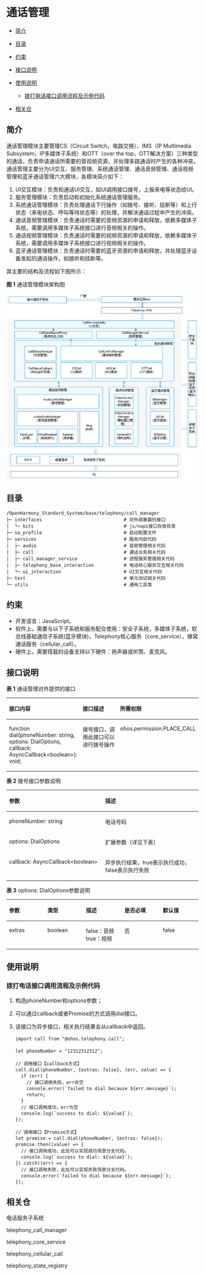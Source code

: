 # 通话管理<a name="ZH-CN_TOPIC_0000001105058232"></a>

-   [简介](#section117mcpsimp)
-   [目录](#section128mcpsimp)
-   [约束](#section131mcpsimp)
-   [接口说明](#section136mcpsimp)
-   [使用说明](#section163mcpsimp)
    -   [拨打电话接口调用流程及示例代码](#section113291522113518)

-   [相关仓](#section227mcpsimp)

## 简介<a name="section117mcpsimp"></a>

通话管理模块主要管理CS（Circuit Switch，电路交换）、IMS（IP Multimedia Subsystem，IP多媒体子系统）和OTT（over the top，OTT解决方案）三种类型的通话，负责申请通话所需要的音视频资源，并处理多路通话时产生的各种冲突。通话管理主要分为UI交互、服务管理、系统通话管理、通话音频管理、通话视频管理和蓝牙通话管理六大模块，各模块简介如下：

1.  UI交互模块：负责和通话UI交互，如UI调用接口拨号，上报来电等状态给UI。
2.  服务管理模块：负责启动和初始化系统通话管理服务。
3.  系统通话管理模块：负责处理通话下行操作（如拨号、接听、挂断等）和上行状态（来电状态、呼叫等待状态等）的处理，并解决通话过程中产生的冲突。
4.  通话音频管理模块：负责通话时需要的音频资源的申请和释放，依赖多媒体子系统，需要调用多媒体子系统接口进行音频相关的操作。
5.  通话视频管理模块：负责通话时需要的视频资源的申请和释放，依赖多媒体子系统，需要调用多媒体子系统接口进行视频相关的操作。
6.  蓝牙通话管理模块：负责通话时需要的蓝牙资源的申请和释放，并处理蓝牙设备发起的通话操作，如接听和挂断等。

其主要的结构及流程如下图所示：

**图 1**  通话管理模块架构图<a name="fig11440121615591"></a>


![](figures/zh-cn_architecture-of-the-call-manager-module.png)

## 目录<a name="section128mcpsimp"></a>

```
/OpenHarmony_Standard_System/base/telephony/call_manager
├─ interfaces                              # 对外部暴露的接口
│  └─ kits                                 # js/napi接口存放目录
├─ sa_profile                              # 启动配置文件
├─ services                                # 服务内部代码
│  ├─ audio                                # 音频管理相关代码
│  ├─ call                                 # 通话业务相关代码
│  ├─ call_manager_service                 # 进程服务管理相关代码
│  ├─ telephony_base_interaction           # 电话核心服务交互相关代码
│  └─ ui_interaction                       # UI交互相关代码
├─ test                                    # 单元测试相关代码
└─ utils                                   # 通用工具类
```

## 约束<a name="section131mcpsimp"></a>

-   开发语言：JavaScript。
-   软件上，需要与以下子系统和服务配合使用：安全子系统，多媒体子系统，软总线基础通信子系统\(蓝牙模块\)，Telephony核心服务（core\_service），蜂窝通话服务（cellular\_call）。
-   硬件上，需要搭载的设备支持以下硬件：扬声器或听筒、麦克风。

## 接口说明<a name="section136mcpsimp"></a>

**表 1**  通话管理对外提供的接口

<a name="table137mcpsimp"></a>
<table><thead align="left"><tr id="row143mcpsimp"><th class="cellrowborder" valign="top" width="33.33333333333333%" id="mcps1.2.4.1.1"><p id="entry144mcpsimpp0"><a name="entry144mcpsimpp0"></a><a name="entry144mcpsimpp0"></a>接口内容</p>
</th>
<th class="cellrowborder" valign="top" width="33.33333333333333%" id="mcps1.2.4.1.2"><p id="entry145mcpsimpp0"><a name="entry145mcpsimpp0"></a><a name="entry145mcpsimpp0"></a>接口描述</p>
</th>
<th class="cellrowborder" valign="top" width="33.33333333333333%" id="mcps1.2.4.1.3"><p id="entry146mcpsimpp0"><a name="entry146mcpsimpp0"></a><a name="entry146mcpsimpp0"></a>所需权限</p>
</th>
</tr>
</thead>
<tbody><tr id="row147mcpsimp"><td class="cellrowborder" valign="top" width="33.33333333333333%" headers="mcps1.2.4.1.1 "><p id="p143312519577"><a name="p143312519577"></a><a name="p143312519577"></a>function dial(phoneNumber: string, options: DialOptions, callback: AsyncCallback&lt;boolean&gt;): void;</p>
</td>
<td class="cellrowborder" valign="top" width="33.33333333333333%" headers="mcps1.2.4.1.2 "><p id="entry149mcpsimpp0"><a name="entry149mcpsimpp0"></a><a name="entry149mcpsimpp0"></a>拨号接口，调用此接口可以进行拨号操作</p>
</td>
<td class="cellrowborder" valign="top" width="33.33333333333333%" headers="mcps1.2.4.1.3 "><p id="entry150mcpsimpp0"><a name="entry150mcpsimpp0"></a><a name="entry150mcpsimpp0"></a>ohos.permission.PLACE_CALL</p>
</td>
</tr>
</tbody>
</table>

**表 2**  拨号接口参数说明

<a name="table18488202215170"></a>
<table><thead align="left"><tr id="row748952217179"><th class="cellrowborder" valign="top" width="50%" id="mcps1.2.3.1.1"><p id="p1948942271710"><a name="p1948942271710"></a><a name="p1948942271710"></a>参数</p>
</th>
<th class="cellrowborder" valign="top" width="50%" id="mcps1.2.3.1.2"><p id="p1648972215173"><a name="p1648972215173"></a><a name="p1648972215173"></a>描述</p>
</th>
</tr>
</thead>
<tbody><tr id="row749092213171"><td class="cellrowborder" valign="top" width="50%" headers="mcps1.2.3.1.1 "><p id="p14901222191720"><a name="p14901222191720"></a><a name="p14901222191720"></a>phoneNumber: string</p>
</td>
<td class="cellrowborder" valign="top" width="50%" headers="mcps1.2.3.1.2 "><p id="p34906228170"><a name="p34906228170"></a><a name="p34906228170"></a>电话号码</p>
</td>
</tr>
<tr id="row549011221176"><td class="cellrowborder" valign="top" width="50%" headers="mcps1.2.3.1.1 "><p id="p44902223175"><a name="p44902223175"></a><a name="p44902223175"></a>options: DialOptions</p>
</td>
<td class="cellrowborder" valign="top" width="50%" headers="mcps1.2.3.1.2 "><p id="p11490162241718"><a name="p11490162241718"></a><a name="p11490162241718"></a>扩展参数（详见下表）</p>
</td>
</tr>
<tr id="row149072216176"><td class="cellrowborder" valign="top" width="50%" headers="mcps1.2.3.1.1 "><p id="p5490152211715"><a name="p5490152211715"></a><a name="p5490152211715"></a>callback: AsyncCallback&lt;boolean&gt;</p>
</td>
<td class="cellrowborder" valign="top" width="50%" headers="mcps1.2.3.1.2 "><p id="p649002291718"><a name="p649002291718"></a><a name="p649002291718"></a>异步执行结果，true表示执行成功，false表示执行失败</p>
</td>
</tr>
</tbody>
</table>

**表 3**  options: DialOptions参数说明

<a name="table1322739190"></a>
<table><thead align="left"><tr id="row193221031194"><th class="cellrowborder" valign="top" width="20%" id="mcps1.2.6.1.1"><p id="p203224311917"><a name="p203224311917"></a><a name="p203224311917"></a>参数</p>
</th>
<th class="cellrowborder" valign="top" width="20%" id="mcps1.2.6.1.2"><p id="p1639614810198"><a name="p1639614810198"></a><a name="p1639614810198"></a>类型</p>
</th>
<th class="cellrowborder" valign="top" width="20%" id="mcps1.2.6.1.3"><p id="p113221730191"><a name="p113221730191"></a><a name="p113221730191"></a>描述</p>
</th>
<th class="cellrowborder" valign="top" width="20%" id="mcps1.2.6.1.4"><p id="p153221330197"><a name="p153221330197"></a><a name="p153221330197"></a>是否必填</p>
</th>
<th class="cellrowborder" valign="top" width="20%" id="mcps1.2.6.1.5"><p id="p632220310199"><a name="p632220310199"></a><a name="p632220310199"></a>默认值</p>
</th>
</tr>
</thead>
<tbody><tr id="row123238311920"><td class="cellrowborder" valign="top" width="20%" headers="mcps1.2.6.1.1 "><p id="p932310311197"><a name="p932310311197"></a><a name="p932310311197"></a>extras</p>
</td>
<td class="cellrowborder" valign="top" width="20%" headers="mcps1.2.6.1.2 "><p id="p73966801911"><a name="p73966801911"></a><a name="p73966801911"></a>boolean</p>
</td>
<td class="cellrowborder" valign="top" width="20%" headers="mcps1.2.6.1.3 "><p id="p19821612162118"><a name="p19821612162118"></a><a name="p19821612162118"></a>false：音频 true：视频</p>
</td>
<td class="cellrowborder" valign="top" width="20%" headers="mcps1.2.6.1.4 "><p id="p33231931191"><a name="p33231931191"></a><a name="p33231931191"></a>否</p>
</td>
<td class="cellrowborder" valign="top" width="20%" headers="mcps1.2.6.1.5 "><p id="p12323232197"><a name="p12323232197"></a><a name="p12323232197"></a>false</p>
</td>
</tr>
</tbody>
</table>

## 使用说明<a name="section163mcpsimp"></a>

### 拨打电话接口调用流程及示例代码<a name="section113291522113518"></a>

1.  构造phoneNumber和options参数；
2.  可以通过callback或者Promise的方式调用dial接口。
3.  该接口为异步接口，相关执行结果会从callback中返回。

    ```
    import call from "@ohos.telephony.call";

    let phoneNumber = "12312312312";

    // 调用接口【callback方式】
    call.dial(phoneNumber, {extras: false}, (err, value) => {
      if (err) {
        // 接口调用失败，err非空
        console.error(`failed to dial because ${err.message}`);
        return;
      }
      // 接口调用成功，err为空
      console.log(`success to dial: ${value}`);
    });

    // 调用接口【Promise方式】
    let promise = call.dial(phoneNumber, {extras: false});
    promise.then((value) => {
      // 接口调用成功，此处可以实现成功场景分支代码。
      console.log(`success to dial: ${value}`);
    }).catch((err) => {
      // 接口调用失败，此处可以实现失败场景分支代码。
      console.error(`failed to dial because ${err.message}`);
    });
    ```


## 相关仓<a name="section227mcpsimp"></a>

电话服务子系统

telephony_call_manager

telephony_core_service

telephony_cellular_call

telephony_state_registry
